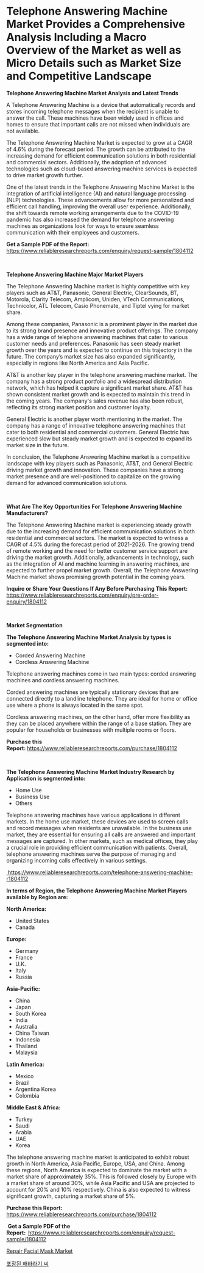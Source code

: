 <p><h1>Telephone Answering Machine Market Provides a Comprehensive Analysis Including a Macro Overview of the Market as well as Micro Details such as Market Size and Competitive Landscape</h1></p><p><strong>Telephone Answering Machine Market Analysis and Latest Trends</strong></p>
<p><p>A Telephone Answering Machine is a device that automatically records and stores incoming telephone messages when the recipient is unable to answer the call. These machines have been widely used in offices and homes to ensure that important calls are not missed when individuals are not available.</p><p>The Telephone Answering Machine Market is expected to grow at a CAGR of 4.6% during the forecast period. The growth can be attributed to the increasing demand for efficient communication solutions in both residential and commercial sectors. Additionally, the adoption of advanced technologies such as cloud-based answering machine services is expected to drive market growth further.</p><p>One of the latest trends in the Telephone Answering Machine Market is the integration of artificial intelligence (AI) and natural language processing (NLP) technologies. These advancements allow for more personalized and efficient call handling, improving the overall user experience. Additionally, the shift towards remote working arrangements due to the COVID-19 pandemic has also increased the demand for telephone answering machines as organizations look for ways to ensure seamless communication with their employees and customers.</p></p>
<p><strong>Get a Sample PDF of the Report:&nbsp;</strong> <a href="https://www.reliableresearchreports.com/enquiry/request-sample/1804112">https://www.reliableresearchreports.com/enquiry/request-sample/1804112</a></p>
<p>&nbsp;</p>
<p><strong>Telephone Answering Machine Major Market Players</strong></p>
<p><p>The Telephone Answering Machine market is highly competitive with key players such as AT&T, Panasonic, General Electric, ClearSounds, BT, Motorola, Clarity Telecom, Amplicom, Uniden, VTech Communications, Technicolor, ATL Telecom, Casio Phonemate, and Tiptel vying for market share. </p><p>Among these companies, Panasonic is a prominent player in the market due to its strong brand presence and innovative product offerings. The company has a wide range of telephone answering machines that cater to various customer needs and preferences. Panasonic has seen steady market growth over the years and is expected to continue on this trajectory in the future. The company’s market size has also expanded significantly, especially in regions like North America and Asia Pacific.</p><p>AT&T is another key player in the telephone answering machine market. The company has a strong product portfolio and a widespread distribution network, which has helped it capture a significant market share. AT&T has shown consistent market growth and is expected to maintain this trend in the coming years. The company's sales revenue has also been robust, reflecting its strong market position and customer loyalty.</p><p>General Electric is another player worth mentioning in the market. The company has a range of innovative telephone answering machines that cater to both residential and commercial customers. General Electric has experienced slow but steady market growth and is expected to expand its market size in the future.</p><p>In conclusion, the Telephone Answering Machine market is a competitive landscape with key players such as Panasonic, AT&T, and General Electric driving market growth and innovation. These companies have a strong market presence and are well-positioned to capitalize on the growing demand for advanced communication solutions.</p></p>
<p>&nbsp;</p>
<p><strong>What Are The Key Opportunities For Telephone Answering Machine Manufacturers?</strong></p>
<p><p>The Telephone Answering Machine market is experiencing steady growth due to the increasing demand for efficient communication solutions in both residential and commercial sectors. The market is expected to witness a CAGR of 4.5% during the forecast period of 2021-2026. The growing trend of remote working and the need for better customer service support are driving the market growth. Additionally, advancements in technology, such as the integration of AI and machine learning in answering machines, are expected to further propel market growth. Overall, the Telephone Answering Machine market shows promising growth potential in the coming years.</p></p>
<p><strong>Inquire or Share Your Questions If Any Before Purchasing This Report:</strong> <a href="https://www.reliableresearchreports.com/enquiry/pre-order-enquiry/1804112">https://www.reliableresearchreports.com/enquiry/pre-order-enquiry/1804112</a></p>
<p>&nbsp;</p>
<p><strong>Market Segmentation</strong></p>
<p><strong>The Telephone Answering Machine Market Analysis by types is segmented into:</strong></p>
<p><ul><li>Corded Answering Machine</li><li>Cordless Answering Machine</li></ul></p>
<p><p>Telephone answering machines come in two main types: corded answering machines and cordless answering machines.</p><p>Corded answering machines are typically stationary devices that are connected directly to a landline telephone. They are ideal for home or office use where a phone is always located in the same spot.</p><p>Cordless answering machines, on the other hand, offer more flexibility as they can be placed anywhere within the range of a base station. They are popular for households or businesses with multiple rooms or floors.</p></p>
<p><strong>Purchase this Report:&nbsp;</strong><a href="https://www.reliableresearchreports.com/purchase/1804112">https://www.reliableresearchreports.com/purchase/1804112</a></p>
<p>&nbsp;</p>
<p><strong>The Telephone Answering Machine Market Industry Research by Application is segmented into:</strong></p>
<p><ul><li>Home Use</li><li>Business Use</li><li>Others</li></ul></p>
<p><p>Telephone answering machines have various applications in different markets. In the home use market, these devices are used to screen calls and record messages when residents are unavailable. In the business use market, they are essential for ensuring all calls are answered and important messages are captured. In other markets, such as medical offices, they play a crucial role in providing efficient communication with patients. Overall, telephone answering machines serve the purpose of managing and organizing incoming calls effectively in various settings.</p></p>
<p><a href="https://www.reliableresearchreports.com/telephone-answering-machine-r1804112">&nbsp;https://www.reliableresearchreports.com/telephone-answering-machine-r1804112</a></p>
<p><strong>In terms of Region, the Telephone Answering Machine Market Players available by Region are:</strong></p>
<p>
    <p> <strong> North America: </strong>
        <ul>
            <li>United States</li>
            <li>Canada</li>
        </ul>
        </p> 
    <p> <strong> Europe: </strong>
        <ul>
            <li>Germany</li>
            <li>France</li>
            <li>U.K.</li>
            <li>Italy</li>
            <li>Russia</li>
        </ul>
        </p> 
    <p> <strong> Asia-Pacific: </strong>
        <ul>
            <li>China</li>
            <li>Japan</li>
            <li>South Korea</li>
            <li>India</li>
            <li>Australia</li>
            <li>China Taiwan</li>
            <li>Indonesia</li>
            <li>Thailand</li>
            <li>Malaysia</li>
        </ul>
        </p> 
    <p> <strong> Latin America: </strong>
        <ul>
            <li>Mexico</li>
            <li>Brazil</li>
            <li>Argentina Korea</li>
            <li>Colombia</li>
        </ul>
        </p> 
    <p> <strong> Middle East & Africa: </strong>
        <ul>
            <li>Turkey</li>
            <li>Saudi</li>
            <li>Arabia</li>
            <li>UAE</li>
            <li>Korea</li>
        </ul>
    </p>
    </p>
<p><p>The telephone answering machine market is anticipated to exhibit robust growth in North America, Asia Pacific, Europe, USA, and China. Among these regions, North America is expected to dominate the market with a market share of approximately 35%. This is followed closely by Europe with a market share of around 30%, while Asia Pacific and USA are projected to account for 20% and 10% respectively. China is also expected to witness significant growth, capturing a market share of 5%.</p></p>
<p><strong>Purchase this Report: </strong><a href="https://www.reliableresearchreports.com/purchase/1804112">https://www.reliableresearchreports.com/purchase/1804112</a></p>
<p>&nbsp;<strong>Get a Sample PDF of the Report:&nbsp;&nbsp;</strong><a href="https://www.reliableresearchreports.com/enquiry/request-sample/1804112">https://www.reliableresearchreports.com/enquiry/request-sample/1804112</a></p>
<p><strong></strong></p>
<p><p><a href="https://github.com/jhonangga41/Market-Research-Report-List-1/blob/main/repair-facial-mask-market.md">Repair Facial Mask Market</a></p><p><a href="https://github.com/DavidCarter19662022/Market-Research-Report-List-1/blob/main/4277480155440.md">포장된 해바라기 씨</a></p></p>